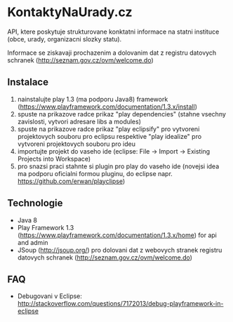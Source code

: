 KontaktyNaUrady.cz
==================

API, ktere poskytuje strukturovane konktatni informace na statni instituce (obce, 
urady, organizacni slozky statu).

Informace se ziskavaji prochazenim a dolovanim dat z registru datovych schranek 
(http://seznam.gov.cz/ovm/welcome.do)


Instalace
---------

1. nainstalujte play 1.3 (ma podporu Java8) framework (https://www.playframework.com/documentation/1.3.x/install)
2. spuste na prikazove radce prikaz "play dependencies" (stahne vsechny zavislosti, vytvori adresare libs a 
modules)
3. spuste na prikazove radce prikaz "play eclipsify" pro vytvoreni projektovych souboru pro 
eclipsu respektive "play idealize" pro vytvoreni projektovych souboru pro ideu
4. importujte projekt do vaseho ide (eclipse: File -> Import -> Existing Projects into 
Workspace)
5. pro snazsi praci stahnte si plugin pro play do vaseho ide (novejsi idea ma podporu 
oficialni formou pluginu, do eclipse napr. https://github.com/erwan/playclipse)

Technologie
-----------

- Java 8
- Play Framework 1.3 (https://www.playframework.com/documentation/1.3.x/home) for api and admin
- JSoup (http://jsoup.org/) pro dolovani dat z webovych stranek registru datovych schranek 
(http://seznam.gov.cz/ovm/welcome.do)

FAQ
-----------

- Debugovani v Eclipse: http://stackoverflow.com/questions/7172013/debug-playframework-in-eclipse
